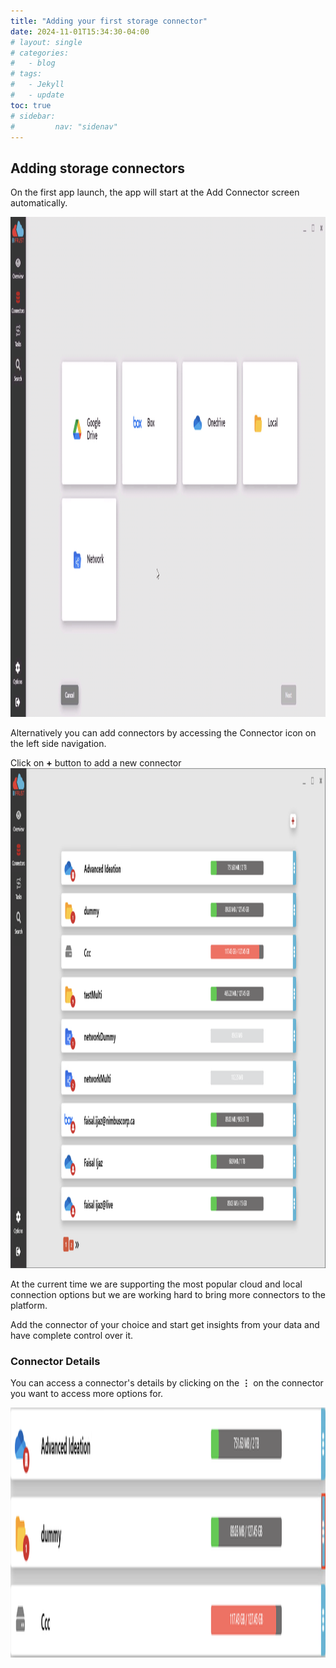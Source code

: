 ```yaml
---
title: "Adding your first storage connector"
date: 2024-11-01T15:34:30-04:00
# layout: single
# categories:
#   - blog
# tags:
#   - Jekyll
#   - update
toc: true
# sidebar:
#         nav: "sidenav"
---
```


## Adding storage connectors

On the first app launch, the app will start at the Add Connector screen automatically. 

<img src="/assets/images/addConnector.png" alt="Unblock Installer" width="650" height="800"/>


Alternatively you can add connectors by accessing the Connector icon on the left side navigation.

Click on **+** button to add a new connector
<img src="/assets/images/connectorScreen2.png" alt="Unblock Installer" width="650" height="800"/>


At the current time we are supporting the most popular cloud and local connection options but we are working hard to bring more connectors to the platform.

Add the connector of your choice and start get insights from your data and have complete control over it.


### Connector Details

You can access a connector's details by clicking on the **⋮** on the connector you want to access more options for.


<img src="/assets/images/connectors.png" alt="Unblock Installer" width="750" height="400"/>